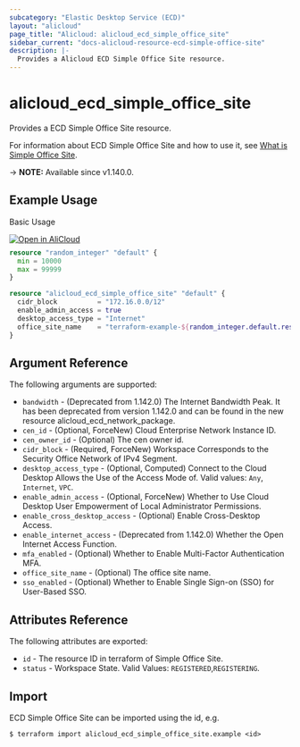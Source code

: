 ```yaml
---
subcategory: "Elastic Desktop Service (ECD)"
layout: "alicloud"
page_title: "Alicloud: alicloud_ecd_simple_office_site"
sidebar_current: "docs-alicloud-resource-ecd-simple-office-site"
description: |-
  Provides a Alicloud ECD Simple Office Site resource.
---
```


# alicloud_ecd_simple_office_site

Provides a ECD Simple Office Site resource.

For information about ECD Simple Office Site and how to use it, see [What is Simple Office Site](https://www.alibabacloud.com/help/en/wuying-workspace/developer-reference/api-ecd-2020-09-30-createsimpleofficesite).

-> **NOTE:** Available since v1.140.0.

## Example Usage

Basic Usage

<div style="display: block;margin-bottom: 40px;"><div class="oics-button" style="float: right;position: absolute;margin-bottom: 10px;">
  <a href="https://api.aliyun.com/api-tools/terraform?resource=alicloud_ecd_simple_office_site&exampleId=f9098552-0cf3-8069-6138-9c158d20ebb05c8668cf&activeTab=example&spm=docs.r.ecd_simple_office_site.0.f90985520c&intl_lang=EN_US" target="_blank">
    <img alt="Open in AliCloud" src="https://img.alicdn.com/imgextra/i1/O1CN01hjjqXv1uYUlY56FyX_!!6000000006049-55-tps-254-36.svg" style="max-height: 44px; max-width: 100%;">
  </a>
</div></div>

```terraform
resource "random_integer" "default" {
  min = 10000
  max = 99999
}

resource "alicloud_ecd_simple_office_site" "default" {
  cidr_block          = "172.16.0.0/12"
  enable_admin_access = true
  desktop_access_type = "Internet"
  office_site_name    = "terraform-example-${random_integer.default.result}"
}
```

## Argument Reference

The following arguments are supported:

* `bandwidth` - (Deprecated from 1.142.0) The Internet Bandwidth Peak. It has been deprecated from version 1.142.0 and can be found in the new resource alicloud_ecd_network_package.
* `cen_id` - (Optional, ForceNew) Cloud Enterprise Network Instance ID.
* `cen_owner_id` - (Optional) The cen owner id.
* `cidr_block` - (Required, ForceNew) Workspace Corresponds to the Security Office Network of IPv4 Segment.
* `desktop_access_type` - (Optional, Computed) Connect to the Cloud Desktop Allows the Use of the Access Mode of. Valid values: `Any`, `Internet`, `VPC`.
* `enable_admin_access` - (Optional, ForceNew) Whether to Use Cloud Desktop User Empowerment of Local Administrator Permissions.
* `enable_cross_desktop_access` - (Optional) Enable Cross-Desktop Access.
* `enable_internet_access` - (Deprecated from 1.142.0) Whether the Open Internet Access Function.
* `mfa_enabled` - (Optional) Whether to Enable Multi-Factor Authentication MFA.
* `office_site_name` - (Optional) The office site name.
* `sso_enabled` - (Optional) Whether to Enable Single Sign-on (SSO) for User-Based SSO.

## Attributes Reference

The following attributes are exported:

* `id` - The resource ID in terraform of Simple Office Site.
* `status` - Workspace State. Valid Values: `REGISTERED`,`REGISTERING`.

## Import

ECD Simple Office Site can be imported using the id, e.g.

```shell
$ terraform import alicloud_ecd_simple_office_site.example <id>
```
